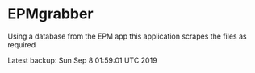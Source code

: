 # EPMgrabber
Using a database from the EPM app this application scrapes the files as required


Latest backup: Sun Sep 8 01:59:01 UTC 2019
